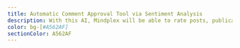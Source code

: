 ```yaml
---
title: Automatic Comment Approval Tool via Sentiment Analysis
description: With this AI, Mindplex will be able to rate posts, publications, and comments more accurately and make them easier to find. Initially, the tool will approve publication of comments automatically, and later on it will be used for content publication.
color: bg-[#A562AF]
sectionColor: A562AF
---
```



